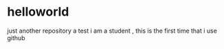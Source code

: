 # helloworld
just another repository
a test
i am a student , this is the first time that i use github
